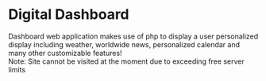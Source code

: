 # Digital Dashboard
Dashboard web application makes use of php to display a user personalized display including weather, worldwide news, personalized calendar and many other customizable features!\
Note: Site cannot be visited at the moment due to exceeding free server limits
